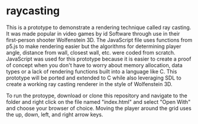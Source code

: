 # raycasting

This is a prototype to demonstrate a rendering technique called ray casting. It was made popular in video games by id Software through use in their first-person
shooter Wolfenstein 3D. The JavaScript file uses functions from p5.js to make rendering easier but the algorithms for determining player angle,
distance from wall, closest wall, etc. were coded from scratch. JavaScript was used for this prototype because it is easier to create a proof of concept
when you don't have to worry about memory allocation, data types or a lack of rendering functions built into a language like C. This prototype will be ported and
extended to C while also leveraging SDL to create a working ray casting renderer in the style of Wolfenstein 3D.

To run the protoype, download or clone this repository and navigate to the folder and right click on the file named "index.html" and select "Open With" and
choose your browser of choice. Moving the player around the grid uses the up, down, left, and right arrow keys.
